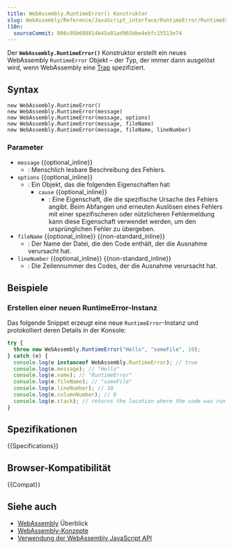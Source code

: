 ```yaml
---
title: WebAssembly.RuntimeError() Konstruktor
slug: WebAssembly/Reference/JavaScript_interface/RuntimeError/RuntimeError
l10n:
  sourceCommit: 006c05b688814b45a01ad965bbe4ebfc15513e74
---
```


Der **`WebAssembly.RuntimeError()`** Konstruktor erstellt ein neues WebAssembly `RuntimeError` Objekt – der Typ, der immer dann ausgelöst wird, wenn WebAssembly eine [Trap](https://webassembly.github.io/simd/core/intro/overview.html#trap) spezifiziert.

## Syntax

```js-nolint
new WebAssembly.RuntimeError()
new WebAssembly.RuntimeError(message)
new WebAssembly.RuntimeError(message, options)
new WebAssembly.RuntimeError(message, fileName)
new WebAssembly.RuntimeError(message, fileName, lineNumber)
```

### Parameter

- `message` {{optional_inline}}
  - : Menschlich lesbare Beschreibung des Fehlers.
- `options` {{optional_inline}}
  - : Ein Objekt, das die folgenden Eigenschaften hat:
    - `cause` {{optional_inline}}
      - : Eine Eigenschaft, die die spezifische Ursache des Fehlers angibt. Beim Abfangen und erneuten Auslösen eines Fehlers mit einer spezifischeren oder nützlicheren Fehlermeldung kann diese Eigenschaft verwendet werden, um den ursprünglichen Fehler zu übergeben.
- `fileName` {{optional_inline}} {{non-standard_inline}}
  - : Der Name der Datei, die den Code enthält, der die Ausnahme verursacht hat.
- `lineNumber` {{optional_inline}} {{non-standard_inline}}
  - : Die Zeilennummer des Codes, der die Ausnahme verursacht hat.

## Beispiele

### Erstellen einer neuen RuntimeError-Instanz

Das folgende Snippet erzeugt eine neue `RuntimeError`-Instanz und protokolliert deren Details in der Konsole:

```js
try {
  throw new WebAssembly.RuntimeError("Hello", "someFile", 10);
} catch (e) {
  console.log(e instanceof WebAssembly.RuntimeError); // true
  console.log(e.message); // "Hello"
  console.log(e.name); // "RuntimeError"
  console.log(e.fileName); // "someFile"
  console.log(e.lineNumber); // 10
  console.log(e.columnNumber); // 0
  console.log(e.stack); // returns the location where the code was run
}
```

## Spezifikationen

{{Specifications}}

## Browser-Kompatibilität

{{Compat}}

## Siehe auch

- [WebAssembly](/de/docs/WebAssembly) Überblick
- [WebAssembly-Konzepte](/de/docs/WebAssembly/Guides/Concepts)
- [Verwendung der WebAssembly JavaScript API](/de/docs/WebAssembly/Guides/Using_the_JavaScript_API)
